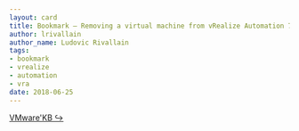 ```yaml
---
layout: card
title: Bookmark – Removing a virtual machine from vRealize Automation 7.x using Cloud Client
author: lrivallain
author_name: Ludovic Rivallain
tags:
- bookmark
- vrealize
- automation
- vra
date: 2018-06-25
---
```


[VMware'KB ↪](https://kb.vmware.com/s/article/2114385)
